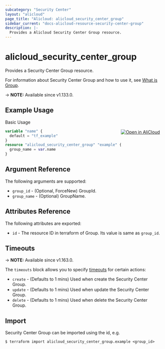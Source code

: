 ```yaml
---
subcategory: "Security Center"
layout: "alicloud"
page_title: "Alicloud: alicloud_security_center_group"
sidebar_current: "docs-alicloud-resource-security-center-group"
description: |-
  Provides a Alicloud Security Center Group resource.
---
```


# alicloud_security_center_group

Provides a Security Center Group resource.

For information about Security Center Group and how to use it, see [What is Group](https://www.alibabacloud.com/help/doc-detail/129195.htm).

-> **NOTE:** Available since v1.133.0.

## Example Usage
<div class="oics-button" style="float: right;margin: 0 0 -40px 0;">
  <a href="https://api.aliyun.com/api-tools/terraform?resource=alicloud_security_center_group&exampleId=16e39a32-3945-dbc5-1207-e45939b63e2d4609fb6b&activeTab=example&spm=docs.r.security_center_group.0.16e39a3239" target="_blank">
    <img alt="Open in AliCloud" src="https://img.alicdn.com/imgextra/i1/O1CN01hjjqXv1uYUlY56FyX_!!6000000006049-55-tps-254-36.svg" style="max-height: 44px; margin: 32px auto; max-width: 100%;">
  </a>
</div>

Basic Usage

```terraform
variable "name" {
  default = "tf_example"
}
resource "alicloud_security_center_group" "example" {
  group_name = var.name
}
```

## Argument Reference

The following arguments are supported:

* `group_id` - (Optional, ForceNew) GroupId.
* `group_name` - (Optional) GroupName.

## Attributes Reference

The following attributes are exported:

* `id` - The resource ID in terraform of Group. Its value is same as `group_id`.

## Timeouts

-> **NOTE:** Available since v1.163.0.

The `timeouts` block allows you to specify [timeouts](https://www.terraform.io/docs/configuration-0-11/resources.html#timeouts) for certain actions:

* `create` - (Defaults to 1 mins) Used when create the Security Center Group.
* `update` - (Defaults to 1 mins) Used when update the Security Center Group.
* `delete` - (Defaults to 1 mins) Used when delete the Security Center Group.

## Import

Security Center Group can be imported using the id, e.g.

```shell
$ terraform import alicloud_security_center_group.example <group_id>
```
